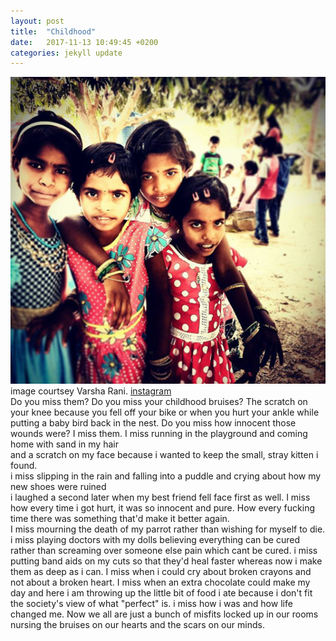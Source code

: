 ```yaml
---
layout: post
title:  "Childhood"
date:   2017-11-13 10:49:45 +0200
categories: jekyll update
---
```

![img courtsey Varsha Rani](/assets/child.png)  
image courtsey Varsha Rani. [instagram](https://www.instagram.com/varsha_rani30/?hl=en)    
Do you miss them? Do you miss your childhood bruises? 
The scratch on your knee because you fell off your bike or 
when you hurt your ankle while putting a baby bird back in the nest. 
Do you miss how innocent those wounds were? I miss them. 
I miss running in the playground and coming home with sand in my hair  
and a scratch on my face because i wanted to keep the small, stray kitten i found.  
i miss slipping in the rain and falling into a puddle and crying about how my new shoes were ruined  
i laughed a second later when my best friend fell face first as well. 
I miss how every time i got hurt, it was so innocent and pure. 
How every fucking time there was something that'd make it better again.  
I miss mourning the death of my parrot rather than wishing for myself to die. 
i miss playing doctors with my dolls believing everything can be cured 
rather than screaming over someone else pain which cant be cured. 
i miss putting band aids on my cuts so that they'd heal faster whereas now i make them as deep as i can. 
I miss when i could cry about broken crayons and not about a broken heart. 
I miss when an extra chocolate could make my day and 
here i am throwing up the little bit of food i ate because i don't fit the society's view of what "perfect" is. 
i miss how i was and how life changed me. 
Now we all are just a bunch of misfits locked up in our rooms nursing the bruises on our hearts and the scars on our minds. 
